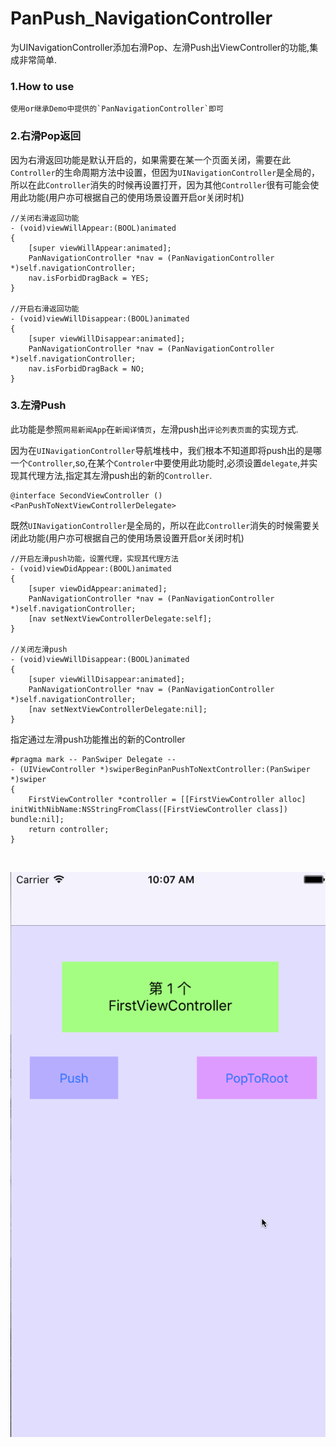 # PanPush_NavigationController
为UINavigationController添加右滑Pop、左滑Push出ViewController的功能,集成非常简单.

### 1.How to use
```
使用or继承Demo中提供的`PanNavigationController`即可
```

### 2.右滑Pop返回
因为右滑返回功能是默认开启的，如果需要在某一个页面关闭，需要在此`Controller`的生命周期方法中设置，但因为`UINavigationController`是全局的，所以在此`Controller`消失的时候再设置打开，因为其他`Controller`很有可能会使用此功能(用户亦可根据自己的使用场景设置开启or关闭时机)

```
//关闭右滑返回功能
- (void)viewWillAppear:(BOOL)animated
{
    [super viewWillAppear:animated];
    PanNavigationController *nav = (PanNavigationController *)self.navigationController;
    nav.isForbidDragBack = YES;
}

//开启右滑返回功能
- (void)viewWillDisappear:(BOOL)animated
{
    [super viewWillDisappear:animated];
    PanNavigationController *nav = (PanNavigationController *)self.navigationController;
    nav.isForbidDragBack = NO;
}

```

### 3.左滑Push
此功能是参照`网易新闻App`在`新闻详情页`，左滑push出`评论列表页面`的实现方式.

因为在`UINavigationController`导航堆栈中，我们根本不知道即将push出的是哪一个`Controller`,so,在某个`Controler`中要使用此功能时,必须设置`delegate`,并实现其代理方法,指定其左滑push出的新的`Controller`.

```
@interface SecondViewController ()<PanPushToNextViewControllerDelegate>
```

既然`UINavigationController`是全局的，所以在此`Controller`消失的时候需要关闭此功能(用户亦可根据自己的使用场景设置开启or关闭时机)

```
//开启左滑push功能，设置代理，实现其代理方法
- (void)viewDidAppear:(BOOL)animated
{
    [super viewDidAppear:animated];
    PanNavigationController *nav = (PanNavigationController *)self.navigationController;
    [nav setNextViewControllerDelegate:self];
}

//关闭左滑push
- (void)viewWillDisappear:(BOOL)animated
{
    [super viewWillDisappear:animated];
    PanNavigationController *nav = (PanNavigationController *)self.navigationController;
    [nav setNextViewControllerDelegate:nil];
}

```

指定通过左滑push功能推出的新的Controller

```
#pragma mark -- PanSwiper Delegate --
- (UIViewController *)swiperBeginPanPushToNextController:(PanSwiper *)swiper
{
    FirstViewController *controller = [[FirstViewController alloc] initWithNibName:NSStringFromClass([FirstViewController class]) bundle:nil];
    return controller;
}
```
<br>

![Demo Gif](PanPush.gif)
